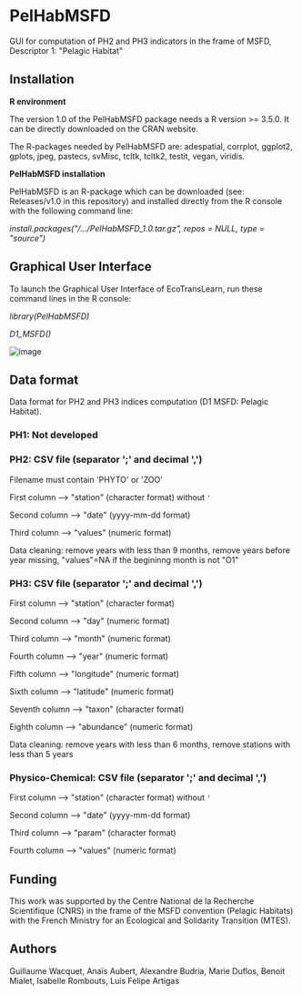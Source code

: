 # PelHabMSFD
GUI for computation of PH2 and PH3 indicators in the frame of MSFD, Descriptor 1: "Pelagic Habitat" 

## Installation

**R environment**

The version 1.0 of the PelHabMSFD package needs a R version >= 3.5.0. It can be directly downloaded on the CRAN website.

The R-packages needed by PelHabMSFD are: adespatial, corrplot, ggplot2, gplots, jpeg, pastecs, svMisc, tcltk, tcltk2, testit, vegan, viridis.

**PelHabMSFD installation**

PelHabMSFD is an R-package which can be downloaded (see: Releases/v1.0 in this repository) and installed directly from the R console with the following command line: 

*install.packages("/.../PelHabMSFD_1.0.tar.gz", repos = NULL, type = "source")*

## Graphical User Interface

To launch the Graphical User Interface of EcoTransLearn, run these command lines in the R console:

*library(PelHabMSFD)*

*D1_MSFD()*

![image](https://github.com/IFREMER-LERBL/PelHabMSFD/assets/104447521/579ab62e-637d-4414-9287-ab7e06ae7da4)


## Data format

Data format for PH2 and PH3 indices computation (D1 MSFD: Pelagic Habitat).

### PH1: Not developed

### PH2: CSV file (separator ';' and decimal ',')
	
Filename must contain 'PHYTO' or 'ZOO'

First column --> "station" (character format) without `'`
	
Second column --> "date" (yyyy-mm-dd format)
	
Third column --> "values" (numeric format)

Data cleaning: remove years with less than 9 months, remove years before year missing, "values"=NA if the begininng month is not "O1"

### PH3: CSV file (separator ';' and decimal ',')
	
First column --> "station" (character format)

Second column --> "day" (numeric format)

Third column --> "month" (numeric format)

Fourth column --> "year" (numeric format)

Fifth column --> "longitude" (numeric format)

Sixth column --> "latitude" (numeric format)

Seventh column --> "taxon" (character format)

Eighth column --> "abundance" (numeric format)

Data cleaning: remove years with less than 6 months, remove stations with less than 5 years

### Physico-Chemical: CSV file (separator ';' and decimal ',')
			
First column --> "station" (character format) without `'`

Second column --> "date" (yyyy-mm-dd format)

Third column --> "param" (character format)

Fourth column --> "values" (numeric format)

## Funding

This work was supported by the Centre National de la Recherche Scientifique (CNRS) in the frame of the MSFD convention (Pelagic Habitats) with the French Ministry for an Ecological and Solidarity Transition (MTES). 

## Authors

Guillaume Wacquet, Anaïs Aubert, Alexandre Budria, Marie Duflos, Benoit Mialet, Isabelle Rombouts, Luis Felipe Artigas
